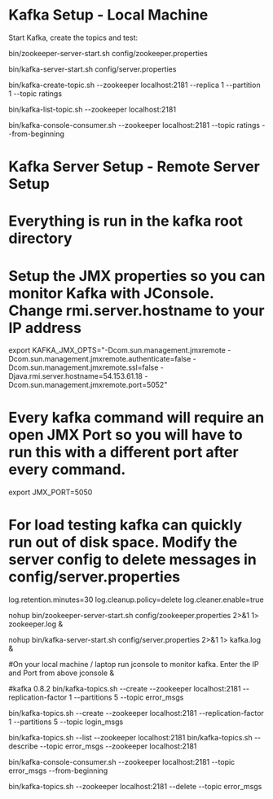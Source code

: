 Kafka Setup - Local Machine
==============================

Start Kafka, create the topics and test:

bin/zookeeper-server-start.sh config/zookeeper.properties

bin/kafka-server-start.sh config/server.properties

bin/kafka-create-topic.sh --zookeeper localhost:2181 --replica 1 --partition 1 --topic ratings

bin/kafka-list-topic.sh --zookeeper localhost:2181

bin/kafka-console-consumer.sh --zookeeper localhost:2181 --topic ratings --from-beginning

Kafka Server Setup - Remote Server Setup
===================================

#  Everything is run in the kafka root directory

#  Setup the JMX properties so you can monitor Kafka with JConsole.  Change rmi.server.hostname to your IP address

export KAFKA_JMX_OPTS="-Dcom.sun.management.jmxremote -Dcom.sun.management.jmxremote.authenticate=false  -Dcom.sun.management.jmxremote.ssl=false -Djava.rmi.server.hostname=54.153.61.18 -Dcom.sun.management.jmxremote.port=5052"

# Every kafka command will require an open JMX Port so you will have to run this with a different port after every command.
export JMX_PORT=5050

# For load testing kafka can quickly run out of disk space.  Modify the server config to delete messages in config/server.properties
log.retention.minutes=30
log.cleanup.policy=delete
log.cleaner.enable=true

nohup bin/zookeeper-server-start.sh config/zookeeper.properties  2>&1 1> zookeeper.log &

nohup bin/kafka-server-start.sh config/server.properties 2>&1 1> kafka.log &

#On your local machine / laptop run jconsole to monitor kafka.  Enter the IP and Port from above
jconsole &


#kafka 0.8.2
bin/kafka-topics.sh --create --zookeeper localhost:2181 --replication-factor 1 --partitions 5 --topic error_msgs

bin/kafka-topics.sh --create --zookeeper localhost:2181 --replication-factor 1 --partitions 5 --topic login_msgs

bin/kafka-topics.sh --list --zookeeper localhost:2181
bin/kafka-topics.sh --describe --topic error_msgs --zookeeper localhost:2181

bin/kafka-console-consumer.sh --zookeeper localhost:2181 --topic error_msgs --from-beginning


bin/kafka-topics.sh --zookeeper localhost:2181 --delete --topic error_msgs
